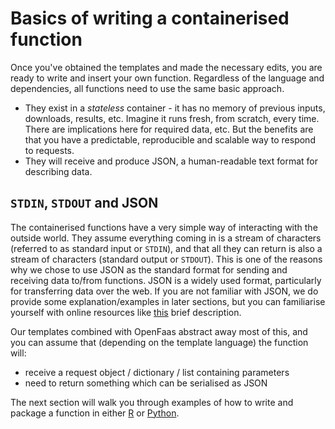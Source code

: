 # Basics of writing a containerised function

Once you've obtained the templates and made the necessary edits, you are ready to write and insert your own function. Regardless of the language and dependencies, all functions need to use the same basic approach.

* They exist in a _stateless_ container - it has no memory of previous inputs, downloads, results, etc. Imagine it runs fresh, from scratch, every time. There are implications here for required data, etc. But the benefits are that you have a predictable, reproducible and scalable way to respond to requests.
* They will receive and produce JSON, a human-readable text format for describing data.

## `STDIN`, `STDOUT` and JSON

The containerised functions have a very simple way of interacting with the outside world. They assume everything coming in is a stream of characters \(referred to as standard input or `STDIN`\), and that all they can return is also a stream of characters \(standard output or `STDOUT`\). This is one of the reasons why we chose to use JSON as the standard format for sending and receiving data to/from functions. JSON is a widely used format, particularly for transferring data over the web. If you are not familiar with JSON, we do provide some explanation/examples in later sections, but you can familiarise yourself with online resources like [this](https://developers.squarespace.com/what-is-json) brief description.

Our templates combined with OpenFaas abstract away most of this, and you can assume that \(depending on the template language\) the function will:

* receive a request object / dictionary / list containing parameters
* need to return something which can be serialised as JSON

The next section will walk you through examples of how to write and package a function in either [R](https://github.com/disarm-platform/docs/tree/daaf6b253a86cef7f1c410ab0cfd7334765847f3/api-docs/creating-and-deploying-functions/api-docs/creating-and-deploying-functions/creating_in_r.md) or [Python](https://github.com/disarm-platform/docs/tree/daaf6b253a86cef7f1c410ab0cfd7334765847f3/api-docs/creating-and-deploying-functions/api-docs/creating-and-deploying-functions/creating_in_python.md).

